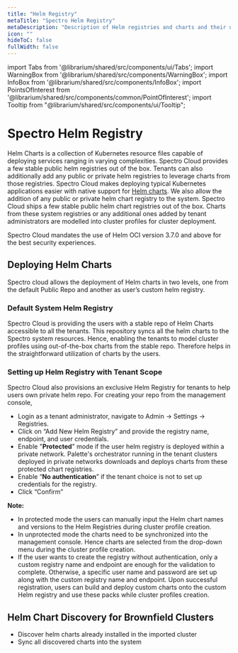 ```yaml
---
title: "Helm Registry"
metaTitle: "Spectro Helm Registry"
metaDescription: "Description of Helm registries and charts and their usages within Spectro Cloud"
icon: ""
hideToC: false
fullWidth: false
---
```


import Tabs from '@librarium/shared/src/components/ui/Tabs';
import WarningBox from '@librarium/shared/src/components/WarningBox';
import InfoBox from '@librarium/shared/src/components/InfoBox';
import PointsOfInterest from '@librarium/shared/src/components/common/PointOfInterest';
import Tooltip from "@librarium/shared/src/components/ui/Tooltip";


# Spectro Helm Registry

Helm Charts is a collection of Kubernetes resource files capable of deploying services ranging in varying complexities. Spectro Cloud provides a few stable public helm registries out of the box. Tenants can also additionally add any public or private helm registries to leverage charts from those registries. Spectro Cloud makes deploying typical Kubernetes applications easier with native support for [Helm charts](https://www.helm.sh). We also allow the addition of any public or private helm chart registry to the system. Spectro Cloud ships a few stable public helm chart registries out of the box. Charts from these system registries or any additional ones added by tenant administrators are modelled into cluster profiles for cluster deployment. 

<WarningBox>
Spectro Cloud mandates the use of Helm OCI version 3.7.0 and above for the best security experiences.
</WarningBox>

## Deploying Helm Charts

Spectro cloud allows the deployment of Helm charts in two levels, one from the default Public Repo and another as user’s custom helm registry.

### Default System Helm Registry

Spectro Cloud is providing the users with a stable repo of Helm Charts accessible to all the tenants. This repository syncs all the helm charts to the Spectro system resources. Hence, enabling the tenants to model cluster profiles using out-of-the-box charts from the stable repo. Therefore helps in the straightforward utilization of charts by the users. 

### Setting up Helm Registry with Tenant Scope

Spectro Cloud also provisions an exclusive Helm Registry for tenants to help users own private helm repo. For creating your repo from the management console,
* Login as  a tenant administrator, navigate to Admin -> Settings -> Registries.
* Click on “Add New Helm Registry” and provide the registry name, endpoint, and user credentials.
* Enable "**Protected**" mode if the user helm registry is deployed within a private network. Palette's orchestrator running in the tenant clusters deployed in private networks downloads and deploys charts from these protected chart registries.
* Enable “**No authentication**” if the tenant choice is not to set up credentials for the registry.
* Click “Confirm”

**Note:**
* In protected mode the users can manually input the Helm chart names and versions to the Helm Registries during cluster profile creation.
* In unprotected mode the charts need to be synchronized into the management console. Hence charts are selected from the drop-down menu during the cluster profile creation.
* If the user wants to create the registry without authentication, only a custom registry name and endpoint are enough for the validation to complete. Otherwise, a specific user name and password are set up along with the custom registry name and endpoint. Upon successful registration, users can build and deploy custom charts onto the custom Helm registry and use these packs while cluster profiles creation.

## Helm Chart Discovery for Brownfield Clusters

* Discover helm charts already installed in the imported cluster
* Sync all discovered charts into the system


